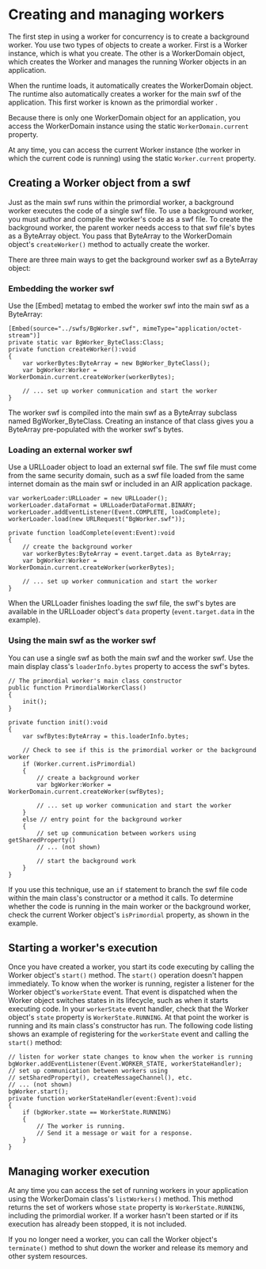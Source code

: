 # Creating and managing workers

The first step in using a worker for concurrency is to create a background
worker. You use two types of objects to create a worker. First is a Worker
instance, which is what you create. The other is a WorkerDomain object, which
creates the Worker and manages the running Worker objects in an application.

When the runtime loads, it automatically creates the WorkerDomain object. The
runtime also automatically creates a worker for the main swf of the application.
This first worker is known as the <span class="dfn"> primordial worker </span>.

Because there is only one WorkerDomain object for an application, you access the
WorkerDomain instance using the static `WorkerDomain.current` property.

At any time, you can access the current Worker instance (the worker in which the
current code is running) using the static `Worker.current` property.

## Creating a Worker object from a swf

Just as the main swf runs within the primordial worker, a background worker
executes the code of a single swf file. To use a background worker, you must
author and compile the worker's code as a swf file. To create the background
worker, the parent worker needs access to that swf file's bytes as a ByteArray
object. You pass that ByteArray to the WorkerDomain object's `createWorker()`
method to actually create the worker.

There are three main ways to get the background worker swf as a ByteArray
object:

### Embedding the worker swf

Use the \[Embed\] metatag to embed the worker swf into the main swf as a
ByteArray:

    [Embed(source="../swfs/BgWorker.swf", mimeType="application/octet-stream")]
    private static var BgWorker_ByteClass:Class;
    private function createWorker():void
    {
    	var workerBytes:ByteArray = new BgWorker_ByteClass();
    	var bgWorker:Worker = WorkerDomain.current.createWorker(workerBytes);

    	// ... set up worker communication and start the worker
    }

The worker swf is compiled into the main swf as a ByteArray subclass named
BgWorker_ByteClass. Creating an instance of that class gives you a ByteArray
pre-populated with the worker swf's bytes.

### Loading an external worker swf

Use a URLLoader object to load an external swf file. The swf file must come from
the same security domain, such as a swf file loaded from the same internet
domain as the main swf or included in an AIR application package.

    var workerLoader:URLLoader = new URLLoader();
    workerLoader.dataFormat = URLLoaderDataFormat.BINARY;
    workerLoader.addEventListener(Event.COMPLETE, loadComplete);
    workerLoader.load(new URLRequest("BgWorker.swf"));

    private function loadComplete(event:Event):void
    {
    	// create the background worker
    	var workerBytes:ByteArray = event.target.data as ByteArray;
    	var bgWorker:Worker = WorkerDomain.current.createWorker(workerBytes);

    	// ... set up worker communication and start the worker
    }

When the URLLoader finishes loading the swf file, the swf's bytes are available
in the URLLoader object's `data` property (`event.target.data` in the example).

### Using the main swf as the worker swf

You can use a single swf as both the main swf and the worker swf. Use the main
display class's `loaderInfo.bytes` property to access the swf's bytes.

    // The primordial worker's main class constructor
    public function PrimordialWorkerClass()
    {
    	init();
    }

    private function init():void
    {
    	var swfBytes:ByteArray = this.loaderInfo.bytes;

    	// Check to see if this is the primordial worker or the background worker
    	if (Worker.current.isPrimordial)
    	{
    		// create a background worker
    		var bgWorker:Worker = WorkerDomain.current.createWorker(swfBytes);

    		// ... set up worker communication and start the worker
    	}
    	else // entry point for the background worker
    	{
    		// set up communication between workers using getSharedProperty()
    		// ... (not shown)

    		// start the background work
    	}
    }

If you use this technique, use an `if` statement to branch the swf file code
within the main class's constructor or a method it calls. To determine whether
the code is running in the main worker or the background worker, check the
current Worker object's `isPrimordial` property, as shown in the example.

## Starting a worker's execution

Once you have created a worker, you start its code executing by calling the
Worker object's `start()` method. The `start()` operation doesn't happen
immediately. To know when the worker is running, register a listener for the
Worker object's `workerState` event. That event is dispatched when the Worker
object switches states in its lifecycle, such as when it starts executing code.
In your `workerState` event handler, check that the Worker object's `state`
property is `WorkerState.RUNNING`. At that point the worker is running and its
main class's constructor has run. The following code listing shows an example of
registering for the `workerState` event and calling the `start()` method:

    // listen for worker state changes to know when the worker is running
    bgWorker.addEventListener(Event.WORKER_STATE, workerStateHandler);
    // set up communication between workers using
    // setSharedProperty(), createMessageChannel(), etc.
    // ... (not shown)
    bgWorker.start();
    private function workerStateHandler(event:Event):void
    {
    	if (bgWorker.state == WorkerState.RUNNING)
    	{
    		// The worker is running.
    		// Send it a message or wait for a response.
    	}
    }

## Managing worker execution

At any time you can access the set of running workers in your application using
the WorkerDomain class's `listWorkers()` method. This method returns the set of
workers whose `state` property is `WorkerState.RUNNING`, including the
primordial worker. If a worker hasn't been started or if its execution has
already been stopped, it is not included.

If you no longer need a worker, you can call the Worker object's `terminate()`
method to shut down the worker and release its memory and other system
resources.
